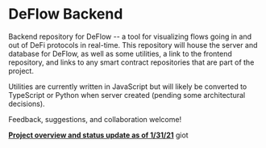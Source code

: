 # DeFlow Backend

Backend repository for DeFlow -- a tool for visualizing flows going in and out of DeFi protocols in real-time. This repository will house the server and database for DeFlow, as well as some utilities, a link to the frontend repository, and links to any smart contract repositories that are part of the project.

Utilities are currently written in JavaScript but will likely be converted to TypeScript or Python when server created (pending some architectural decisions). 

Feedback, suggestions, and collaboration welcome!

**[Project overview and status update as of 1/31/21](https://www.notion.so/DeFlow-Overview-Progress-To-Date-4ced90b79bfa4ef6949f010439d96bdc)**
giot